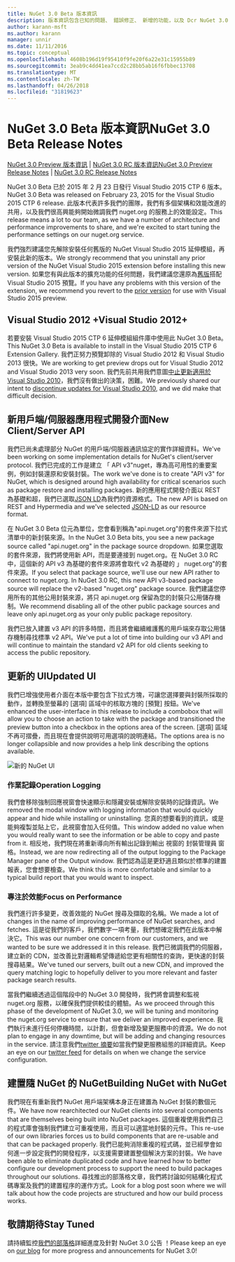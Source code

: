 ```yaml
---
title: NuGet 3.0 Beta 版本資訊
description: 版本資訊包含已知的問題、 錯誤修正、 新增的功能，以及 Dcr NuGet 3.0 Beta。
author: karann-msft
ms.author: karann
manager: unnir
ms.date: 11/11/2016
ms.topic: conceptual
ms.openlocfilehash: 4608b196d19f95410f9fe20f6a22e31c15955b89
ms.sourcegitcommit: 3eab9c4dd41ea7ccd2c28bb5ab16f6fbbec13708
ms.translationtype: MT
ms.contentlocale: zh-TW
ms.lasthandoff: 04/26/2018
ms.locfileid: "31819623"
---
```

# <a name="nuget-30-beta-release-notes"></a><span data-ttu-id="afd91-103">NuGet 3.0 Beta 版本資訊</span><span class="sxs-lookup"><span data-stu-id="afd91-103">NuGet 3.0 Beta Release Notes</span></span>

<span data-ttu-id="afd91-104">[NuGet 3.0 Preview 版本資訊](../release-notes/nuget-3.0-preview.md) | [NuGet 3.0 RC 版本資訊](../release-notes/nuget-3.0-rc.md)</span><span class="sxs-lookup"><span data-stu-id="afd91-104">[NuGet 3.0 Preview Release Notes](../release-notes/nuget-3.0-preview.md) | [NuGet 3.0 RC Release Notes](../release-notes/nuget-3.0-rc.md)</span></span>

<span data-ttu-id="afd91-105">NuGet 3.0 Beta 已於 2015 年 2 月 23 日發行 Visual Studio 2015 CTP 6 版本。</span><span class="sxs-lookup"><span data-stu-id="afd91-105">NuGet 3.0 Beta was released on February 23, 2015 for the Visual Studio 2015 CTP 6 release.</span></span> <span data-ttu-id="afd91-106">此版本代表許多我們的團隊，我們有多個架構和效能改進的共用，以及我們很高興能夠開始微調我們 nuget.org 的服務上的效能設定。</span><span class="sxs-lookup"><span data-stu-id="afd91-106">This release means a lot to our team, as we have a number of architecture and performance improvements to share, and we're excited to start tuning the performance settings on our nuget.org service.</span></span>

<span data-ttu-id="afd91-107">我們強烈建議您先解除安裝任何舊版的 NuGet Visual Studio 2015 延伸模組，再安裝此新的版本。</span><span class="sxs-lookup"><span data-stu-id="afd91-107">We strongly recommend that you uninstall any prior version of the NuGet Visual Studio 2015 extension before installing this new version.</span></span>  <span data-ttu-id="afd91-108">如果您有與此版本的擴充功能的任何問題，我們建議您還原為[舊版](http://nuget.codeplex.com/downloads/get/909582)搭配 Visual Studio 2015 預覽。</span><span class="sxs-lookup"><span data-stu-id="afd91-108">If you have any problems with this version of the extension, we recommend you revert to the [prior version](http://nuget.codeplex.com/downloads/get/909582) for use with Visual Studio 2015 preview.</span></span>

## <a name="visual-studio-2012"></a><span data-ttu-id="afd91-109">Visual Studio 2012 +</span><span class="sxs-lookup"><span data-stu-id="afd91-109">Visual Studio 2012+</span></span>

<span data-ttu-id="afd91-110">若要安裝 Visual Studio 2015 CTP 6 延伸模組組件庫中使用此 NuGet 3.0 Beta。</span><span class="sxs-lookup"><span data-stu-id="afd91-110">This NuGet 3.0 Beta is available to install in the Visual Studio 2015 CTP 6 Extension Gallery.</span></span> <span data-ttu-id="afd91-111">我們正努力預覽卸除的 Visual Studio 2012 和 Visual Studio 2013 很快。</span><span class="sxs-lookup"><span data-stu-id="afd91-111">We are working to get preview drops out for Visual Studio 2012 and Visual Studio 2013 very soon.</span></span> <span data-ttu-id="afd91-112">我們先前共用我們意圖[中止更新適用於 Visual Studio 2010](http://blog.nuget.org/20141002/visual-studio-2010.html)，我們沒有做出的決策，困難。</span><span class="sxs-lookup"><span data-stu-id="afd91-112">We previously shared our intent to [discontinue updates for Visual Studio 2010](http://blog.nuget.org/20141002/visual-studio-2010.html), and we did make that difficult decision.</span></span>

## <a name="new-clientserver-api"></a><span data-ttu-id="afd91-113">新用戶端/伺服器應用程式開發介面</span><span class="sxs-lookup"><span data-stu-id="afd91-113">New Client/Server API</span></span>

<span data-ttu-id="afd91-114">我們已尚未處理部分 NuGet 的用戶端/伺服器通訊協定的實作詳細資料。</span><span class="sxs-lookup"><span data-stu-id="afd91-114">We've been working on some implementation details for NuGet's client/server protocol.</span></span> <span data-ttu-id="afd91-115">我們已完成的工作是建立 「 API v3"nuget，專為高可用性的重要案例，例如封裝還原和安裝封裝。</span><span class="sxs-lookup"><span data-stu-id="afd91-115">The work we've done is to create "API v3" for NuGet, which is designed around high availability for critical scenarios such as package restore and installing packages.</span></span> <span data-ttu-id="afd91-116">新的應用程式開發介面以 REST 為基礎和超，我們已選取[JSON LD](http://json-ld.org)為我們的資源格式。</span><span class="sxs-lookup"><span data-stu-id="afd91-116">The new API is based on REST and Hypermedia and we've selected [JSON-LD](http://json-ld.org) as our resource format.</span></span>

<span data-ttu-id="afd91-117">在 NuGet 3.0 Beta 位元為單位，您會看到稱為"api.nuget.org"的套件來源下拉式清單中的新封裝來源。</span><span class="sxs-lookup"><span data-stu-id="afd91-117">In the NuGet 3.0 Beta bits, you see a new package source called "api.nuget.org" in the package source dropdown.</span></span>   <span data-ttu-id="afd91-118">如果您選取的套件來源，我們將使用新 API，而是要連接到 nuget.org。在 NuGet 3.0 RC 中，這個新的 API v3 為基礎的套件來源將會取代 v2 為基礎的 」 nuget.org"的套件來源。</span><span class="sxs-lookup"><span data-stu-id="afd91-118">If you select that package source, we'll use our new API rather to connect to nuget.org. In NuGet 3.0 RC, this new API v3-based package source will replace the v2-based "nuget.org" package source.</span></span>  <span data-ttu-id="afd91-119">我們建議您停用所有的其他公用封裝來源，將只 api.nuget.org 保留為您的封裝只公用儲存機制。</span><span class="sxs-lookup"><span data-stu-id="afd91-119">We recommend disabling all of the other public package sources and leave only api.nuget.org as your only public package repository.</span></span>

<span data-ttu-id="afd91-120">我們已放入建置 v3 API 的許多時間，而且將會繼續維護舊的用戶端來存取公用儲存機制尋找標準 v2 API。</span><span class="sxs-lookup"><span data-stu-id="afd91-120">We've put a lot of time into building our v3 API and will continue to maintain the standard v2 API for old clients seeking to access the public repository.</span></span>

## <a name="updated-ui"></a><span data-ttu-id="afd91-121">更新的 UI</span><span class="sxs-lookup"><span data-stu-id="afd91-121">Updated UI</span></span>

<span data-ttu-id="afd91-122">我們已增強使用者介面在本版中要包含下拉式方塊，可讓您選擇要與封裝所採取的動作，並轉換至螢幕的 [選項] 區域中的核取方塊的 [預覽] 按鈕。</span><span class="sxs-lookup"><span data-stu-id="afd91-122">We've enhanced the user-interface in this release to include a combobox that will allow you to choose an action to take with the package and transitioned the preview button into a checkbox in the options area of the screen.</span></span>  <span data-ttu-id="afd91-123">[選項] 區域不再可摺疊，而且現在會提供說明可用選項的說明連結。</span><span class="sxs-lookup"><span data-stu-id="afd91-123">The options area is no longer collapsible and now provides a help link describing the options available.</span></span>

![新的 NuGet UI](./media/NuGet-3.0-Beta/updated-ui.png)


### <a name="operation-logging"></a><span data-ttu-id="afd91-125">作業記錄</span><span class="sxs-lookup"><span data-stu-id="afd91-125">Operation Logging</span></span>

<span data-ttu-id="afd91-126">我們會移除強制回應視窗會快速顯示和隱藏安裝或解除安裝時的記錄資訊。</span><span class="sxs-lookup"><span data-stu-id="afd91-126">We removed the modal window with logging information that would quickly appear and hide while installing or uninstalling.</span></span>  <span data-ttu-id="afd91-127">您真的想要看到的資訊，或是能夠複製並貼上它，此視窗會加入任何值。</span><span class="sxs-lookup"><span data-stu-id="afd91-127">This window added no value when you would really want to see the information or be able to copy and paste from it.</span></span>  <span data-ttu-id="afd91-128">相反地，我們現在將重新導向所有輸出記錄到輸出 視窗的 封裝管理員 窗格。</span><span class="sxs-lookup"><span data-stu-id="afd91-128">Instead, we are now redirecting all of the output logging to the Package Manager pane of the Output window.</span></span>  <span data-ttu-id="afd91-129">我們認為這是更舒適且類似於標準的建置報表，您會想要檢查。</span><span class="sxs-lookup"><span data-stu-id="afd91-129">We think this is more comfortable and similar to a typical build report that you would want to inspect.</span></span>


### <a name="focus-on-performance"></a><span data-ttu-id="afd91-130">專注於效能</span><span class="sxs-lookup"><span data-stu-id="afd91-130">Focus on Performance</span></span>

<span data-ttu-id="afd91-131">我們進行許多變更，改善效能的 NuGet 搜尋及擷取的名稱。</span><span class="sxs-lookup"><span data-stu-id="afd91-131">We made a lot of changes in the name of improving performance of NuGet searches, and fetches.</span></span>  <span data-ttu-id="afd91-132">這是從我們的客戶，我們數字一項考量，我們想確定我們在此版本中解決它。</span><span class="sxs-lookup"><span data-stu-id="afd91-132">This was our number one concern from our customers, and we wanted to be sure we addressed it in this release.</span></span>  <span data-ttu-id="afd91-133">我們已微調我們的伺服器，建立新的 CDN，並改善比對邏輯希望傳遞給您更有相關性的查詢，更快速的封裝搜尋結果。</span><span class="sxs-lookup"><span data-stu-id="afd91-133">We've tuned our servers, built out a new CDN, and improved the query matching logic to hopefully deliver to you more relevant and faster package search results.</span></span>

<span data-ttu-id="afd91-134">當我們繼續透過這個階段中的 NuGet 3.0 開發時，我們將會調整和監視 nuget.org 服務，以確保我們提供較佳的體驗。</span><span class="sxs-lookup"><span data-stu-id="afd91-134">As we proceed through this phase of the development of NuGet 3.0, we will be tuning and monitoring the nuget.org service to ensure that we deliver an improved experience.</span></span>  <span data-ttu-id="afd91-135">我們執行未進行任何停機時間，以計劃，但會新增及變更服務中的資源。</span><span class="sxs-lookup"><span data-stu-id="afd91-135">We do not plan to engage in any downtime, but will be adding and changing resources in the service.</span></span>  <span data-ttu-id="afd91-136">請注意我們[twitter 摘要](http://twitter.com/nuget)如當我們變更服務組態的詳細資訊。</span><span class="sxs-lookup"><span data-stu-id="afd91-136">Keep an eye on our [twitter feed](http://twitter.com/nuget) for details on when we change the service configuration.</span></span>

## <a name="building-nuget-with-nuget"></a><span data-ttu-id="afd91-137">建置隨 NuGet 的 NuGet</span><span class="sxs-lookup"><span data-stu-id="afd91-137">Building NuGet with NuGet</span></span>

<span data-ttu-id="afd91-138">我們現在有重新我們 NuGet 用戶端架構本身正在建置為 NuGet 封裝的數個元件。</span><span class="sxs-lookup"><span data-stu-id="afd91-138">We have now rearchitected our NuGet clients into several components that are themselves being built into NuGet packages.</span></span> <span data-ttu-id="afd91-139">這個重複使用我們自己的程式庫會強制我們建立可重複使用，而且可以適當地封裝的元件。</span><span class="sxs-lookup"><span data-stu-id="afd91-139">This re-use of our own libraries forces us to build components that are re-usable and that can be packaged properly.</span></span>  <span data-ttu-id="afd91-140">我們已能夠消除重複的程式碼，並已經學會如何進一步設定我們的開發程序，以支援需要建置整個解決方案的封裝。</span><span class="sxs-lookup"><span data-stu-id="afd91-140">We have been able to eliminate duplicated code and have learned how to better configure our development process to support the need to build packages throughout our solutions.</span></span>  <span data-ttu-id="afd91-141">尋找推出的部落格文章，我們將討論如何結構化程式碼專案及我們的建置程序的運作方式。</span><span class="sxs-lookup"><span data-stu-id="afd91-141">Look for a blog post soon where we will talk about how the code projects are structured and how our build process works.</span></span>

## <a name="stay-tuned"></a><span data-ttu-id="afd91-142">敬請期待</span><span class="sxs-lookup"><span data-stu-id="afd91-142">Stay Tuned</span></span>

<span data-ttu-id="afd91-143">請持續監控[我們的部落格](http://blog.nuget.org)詳細進度及針對 NuGet 3.0 公告 ！</span><span class="sxs-lookup"><span data-stu-id="afd91-143">Please keep an eye on [our blog](http://blog.nuget.org) for more progress and announcements for NuGet 3.0!</span></span>
